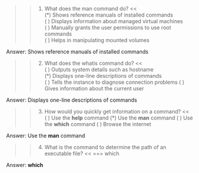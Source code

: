 >> 1. What does the man command do? <<  
(*) Shows reference manuals of installed commands  
( ) Displays information about managed virtual machines  
( ) Manually grants the user permissions to use root commands  
( ) Helps in manipulating mounted volumes  
  
Answer: Shows reference manuals of installed commands  
  
>> 2. What does the whatis command do? <<  
( ) Outputs system details such as hostname  
(*) Displays one-line descriptions of commands  
( ) Tells the instance to diagnose connection problems
( ) Gives information about the current user  
  
Answer: Displays one-line descriptions of commands   

>> 3. How would you quickly get information on a command? <<  
( ) Use the **help**  command
(*) Use the **man**  command
( ) Use the **which** command
( ) Browse the internet
  
Answer: Use the **man**  command  
  
>>4. What is the command to determine the path of an executable file? <<
=== which
  
Answer: **which**  
